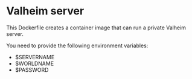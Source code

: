 # Valheim server
This Dockerfile creates a container image that can run a private Valheim server.

You need to provide the following environment variables:
- $SERVERNAME
- $WORLDNAME
- $PASSWORD